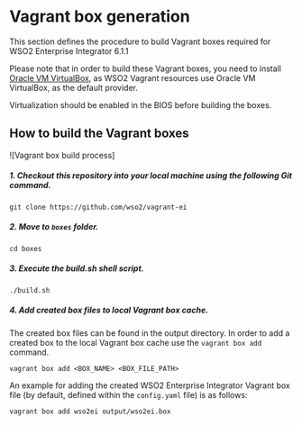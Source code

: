 # Vagrant box generation

This section defines the procedure to build Vagrant boxes required for WSO2 Enterprise Integrator 6.1.1

Please note that in order to build these Vagrant boxes, you need to install
[Oracle VM VirtualBox](http://www.oracle.com/technetwork/server-storage/virtualbox/downloads/index.html),
as WSO2 Vagrant resources use Oracle VM VirtualBox, as the default provider.

Virtualization should be enabled in the BIOS before building the boxes.
## How to build the Vagrant boxes

![Vagrant box build process]

##### 1. Checkout this repository into your local machine using the following Git command.
```
git clone https://github.com/wso2/vagrant-ei
```

##### 2. Move to `boxes` folder.

    cd boxes

##### 3. Execute the build.sh shell script.

    ./build.sh

##### 4. Add created box files to local Vagrant box cache.

The created box files can be found in the output directory. In order to add a created box to the local Vagrant box cache use the `vagrant box add` command.

    vagrant box add <BOX_NAME> <BOX_FILE_PATH>

An example for adding the created WSO2 Enterprise Integrator Vagrant box file (by default, defined
within the `config.yaml` file) is as follows:

    vagrant box add wso2ei output/wso2ei.box
